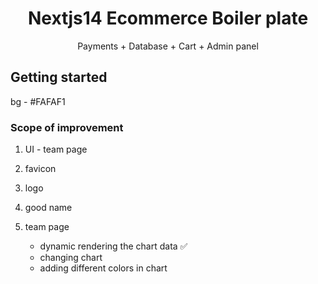 <h1 align="center">
 Nextjs14 Ecommerce Boiler plate
</h1>

<p align="center">Payments + Database + Cart + Admin panel</p>

## Getting started


bg - #FAFAF1




### Scope of improvement

1. UI - team page
2. favicon
3. logo
4. good name

5. team page
   - dynamic rendering the chart data ✅
   - changing chart
   - adding different colors in chart
